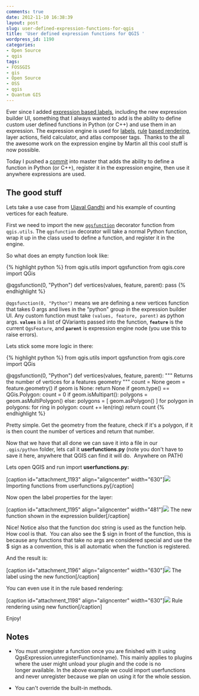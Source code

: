 ```yaml
---
comments: true
date: 2012-11-10 16:38:39
layout: post
slug: user-defined-expression-functions-for-qgis
title: 'User defined expression functions for QGIS '
wordpress_id: 1190
categories:
- Open Source
- qgis
tags:
- FOSSGIS
- gis
- Open Source
- OSS
- qgis
- Quantum GIS
---
```


Ever since I added [expression based labels](2011/10/27/expression-based-labeling/), including the new expression builder UI, something that I always wanted to add is the ability to define custom user defined functions in Python (or C++) and use them in an expression. The expression engine is used for [labels](2011/10/27/expression-based-labeling/), [rule](2012/01/25/improvements-to-the-qgis-rule-based-rendering/) [based rendering](2011/06/06/one-of-my-favorite-features-of-qgis/), layer actions, field calculator, and atlas composer tags.  Thanks to the all the awesome work on the expression engine by Martin all this cool stuff is now possible.

Today I pushed a [commit](https://github.com/qgis/Quantum-GIS/commit/a7699e2696efcb471ab84871aae7af406ca2a375) into master that adds the ability to define a function in Python (or C++), register it in the expression engine, then use it anywhere expressions are used.


## The good stuff


Lets take a use case from [Ujaval Gandhi](http://qgistips.spatialthoughts.com/2012/11/tip-count-number-of-vertices-in-layer.html) and his example of counting vertices for each feature.

First we need to import the new [`qgsfunction`](https://github.com/qgis/Quantum-GIS/blob/a7699e2696efcb471ab84871aae7af406ca2a375/python/utils.py#L375) decorator function from `qgis.utils`. The `qgsfunction` decorator will take a normal Python function, wrap it up in the class used to define a function, and register it in the engine.

So what does an empty function look like:

{% highlight python %}
from qgis.utils import qgsfunction
from qgis.core import QGis

@qgsfunction(0, "Python")
def vertices(values, feature, parent):
	pass
{% endhighlight %}

`@qgsfunction(0, "Python")` means we are defining a new vertices function that takes 0 args and lives in the "python" group in the expression builder UI. Any custom function must take `(values, feature, parent)` as python args. **`values`** is a list of QVariants passed into the function, **`feature`** is the current `QgsFeature`, and **`parent`** is expression engine node (you use this to raise errors).

Lets stick some more logic in there:

{% highlight python %}
from qgis.utils import qgsfunction
from qgis.core import QGis

@qgsfunction(0, "Python")
def vertices(values, feature, parent):
	"""
		Returns the number of vertices for a features geometry
	"""
	count = None
	geom = feature.geometry()
	if geom is None: return None
	if geom.type() == QGis.Polygon:
		count = 0
		if geom.isMultipart():
		  polygons = geom.asMultiPolygon()
		else:
		  polygons = [ geom.asPolygon() ]
		for polygon in polygons:
		  for ring in polygon:
		    count += len(ring)
	return count
{% endhighlight %}

Pretty simple. Get the geometry from the feature, check if it's a polygon, if it is then count the number of vertices and return that number.

Now that we have that all done we can save it into a file in our `.qgis/python` folder, lets call it **userfunctions.py** (note you don't have to save it here, anywhere that QGIS can find it will do.  Anywhere on PATH)

Lets open QGIS and run import **userfunctions.py:**

[caption id="attachment_1193" align="aligncenter" width="630"][![](http://woostuff.files.wordpress.com/2012/11/import.png)](http://woostuff.files.wordpress.com/2012/11/import.png) Importing functions from userfunctions.py[/caption]

Now open the label properties for the layer:

[caption id="attachment_1195" align="aligncenter" width="481"][![](http://woostuff.files.wordpress.com/2012/11/expression.png)](http://woostuff.files.wordpress.com/2012/11/expression.png) The new function shown in the expression builder[/caption]

Nice! Notice also that the function doc string is used as the function help. How cool is that.  You can also see the $ sign in front of the function, this is because any functions that take no args are considered special and use the $ sign as a convention, this is all automatic when the function is registered.

And the result is:

[caption id="attachment_1196" align="aligncenter" width="630"][![](http://woostuff.files.wordpress.com/2012/11/result.png)](http://woostuff.files.wordpress.com/2012/11/result.png) The label using the new function[/caption]

You can even use it in the rule based rendering:

[caption id="attachment_1198" align="aligncenter" width="630"][![](http://woostuff.files.wordpress.com/2012/11/rules.png)](http://woostuff.files.wordpress.com/2012/11/rules.png) Rule rendering using new function[/caption]

Enjoy!


## Notes





	
  * You must unregister a function once you are finished with it using QgsExpression.unregisterFunction(name). This mainly applies to plugins where the user might unload your plugin and the code is no longer available. In the above example we could import userfunctions and never unregister because we plan on using it for the whole session.

	
  * You can't override the built-in methods.


